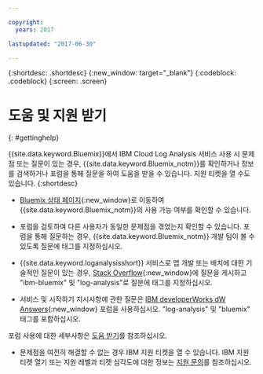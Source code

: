 ```yaml
---

copyright:
  years: 2017

lastupdated: "2017-06-30"

---
```



{:shortdesc: .shortdesc}
{:new_window: target="_blank"}
{:codeblock: .codeblock}
{:screen: .screen}


# 도움 및 지원 받기
{: #gettinghelp}

{{site.data.keyword.Bluemix}}에서 IBM Cloud Log Analysis 서비스 사용 시 문제점 또는 질문이 있는 경우, {{site.data.keyword.Bluemix_notm}}를 확인하거나 정보를 검색하거나 포럼을 통해 질문을 하여 도움을 받을 수 있습니다. 지원 티켓을 열 수도 있습니다.
{:shortdesc}

* [Bluemix 상태 페이지](https://developer.ibm.com/bluemix/support/#status){:new_window}로 이동하여 {{site.data.keyword.Bluemix_notm}}의 사용 가능 여부를 확인할 수 있습니다. 

* 포럼을 검토하여 다른 사용자가 동일한 문제점을 겪었는지 확인할 수 있습니다. 포럼을 통해 질문하는 경우, {{site.data.keyword.Bluemix_notm}} 개발 팀이 볼 수 있도록 질문에 태그를 지정하십시오.
<!--Insert the appropriate Stack Overflow tag for your service for <service_keyword> in URL and text below:  -->
  * {{site.data.keyword.loganalysisshort}} 서비스로 앱 개발 또는 배치에 대한 기술적인 질문이 있는 경우, [Stack Overflow](http://stackoverflow.com/search?q=log-analysis+ibm-bluemix){:new_window}에 질문을 게시하고 "ibm-bluemix" 및 "log-analysis"로 질문에 태그를 지정하십시오.
<!--Insert the appropriate dW Answers tag for your service for <service_keyword> in URL below:  -->
  * 서비스 및 시작하기 지시사항에 관한 질문은 [IBM developerWorks dW Answers](https://developer.ibm.com/answers/topics/log-analysis/?smartspace=bluemix){:new_window} 포럼을 사용하십시오. "log-analysis" 및 "bluemix" 태그를 포함하십시오.

포럼 사용에 대한 세부사항은 [도움 받기](https://www.{DomainName}/docs/support/index.html#getting-help)를 참조하십시오.

* 문제점을 여전히 해결할 수 없는 경우 IBM 지원 티켓을 열 수 있습니다. IBM 지원 티켓 열기 또는 지원 레벨과 티켓 심각도에 대한 정보는 [지원 문의](https://www.{DomainName}/docs/support/index.html#contacting-support)를 참조하십시오.

